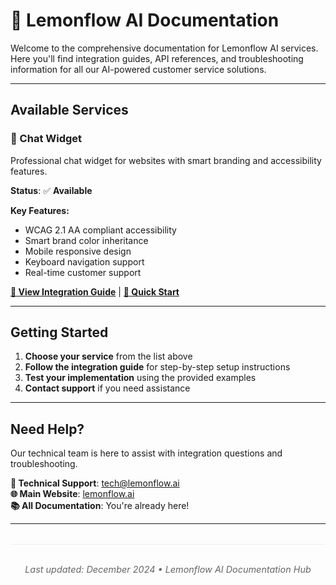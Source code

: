 # 🍋 Lemonflow AI Documentation

Welcome to the comprehensive documentation for Lemonflow AI services. Here you'll find integration guides, API references, and troubleshooting information for all our AI-powered customer service solutions.

---

## Available Services

### 💬 Chat Widget
Professional chat widget for websites with smart branding and accessibility features.

**Status**: ✅ **Available**

**Key Features:**
- WCAG 2.1 AA compliant accessibility
- Smart brand color inheritance
- Mobile responsive design
- Keyboard navigation support
- Real-time customer support

**[📖 View Integration Guide](widget/integration)** | **[🚀 Quick Start](widget/integration#1-basic-integration)**

---

<!-- 
### 📧 Email Responder
Automated email response system powered by Gemini 2.5 Pro for intelligent customer service.

**Status**: 🔄 **Coming Soon**

**Key Features:**
- Multi-language support
- Intelligent email routing and categorization
- Assessment integration
- Automated response generation
- Custom workflow management

*Documentation in development - Expected Q1 2025*

---

### 📱 WhatsApp Integration
WhatsApp Business API integration for seamless customer support via messaging.

**Status**: 🔄 **Coming Soon**

**Key Features:**
- Rich messaging with media support
- Automated response workflows  
- Business API integration
- Multi-agent support
- Message history and analytics

*Documentation in development - Expected Q2 2025*

---
-->

## Getting Started

1. **Choose your service** from the list above
2. **Follow the integration guide** for step-by-step setup instructions
3. **Test your implementation** using the provided examples
4. **Contact support** if you need assistance

---

## Need Help?

Our technical team is here to assist with integration questions and troubleshooting.

**📧 Technical Support**: [tech@lemonflow.ai](mailto:tech@lemonflow.ai)  
**🌐 Main Website**: [lemonflow.ai](https://lemonflow.ai/)  
**📚 All Documentation**: You're already here!

---

<div style="text-align: center; color: #666; font-size: 0.9rem; margin-top: 2rem; padding-top: 1rem; border-top: 1px solid #eee;">
  <p><em>Last updated: December 2024 • Lemonflow AI Documentation Hub</em></p>
</div>